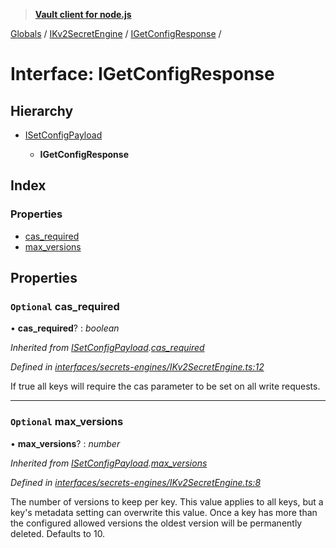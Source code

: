 > **[Vault client for node.js](../README.md)**

[Globals](../globals.md) / [IKv2SecretEngine](../modules/ikv2secretengine.md) / [IGetConfigResponse](ikv2secretengine.igetconfigresponse.md) /

# Interface: IGetConfigResponse

## Hierarchy

* [ISetConfigPayload](ikv2secretengine.isetconfigpayload.md)

  * **IGetConfigResponse**

## Index

### Properties

* [cas_required](ikv2secretengine.igetconfigresponse.md#optional-cas_required)
* [max_versions](ikv2secretengine.igetconfigresponse.md#optional-max_versions)

## Properties

### `Optional` cas_required

• **cas_required**? : *boolean*

*Inherited from [ISetConfigPayload](ikv2secretengine.isetconfigpayload.md).[cas_required](ikv2secretengine.isetconfigpayload.md#optional-cas_required)*

*Defined in [interfaces/secrets-engines/IKv2SecretEngine.ts:12](https://github.com/theogravity/vault-tacular/blob/07227c0/src/interfaces/secrets-engines/IKv2SecretEngine.ts#L12)*

If true all keys will require the cas parameter to be set on all write requests.

___

### `Optional` max_versions

• **max_versions**? : *number*

*Inherited from [ISetConfigPayload](ikv2secretengine.isetconfigpayload.md).[max_versions](ikv2secretengine.isetconfigpayload.md#optional-max_versions)*

*Defined in [interfaces/secrets-engines/IKv2SecretEngine.ts:8](https://github.com/theogravity/vault-tacular/blob/07227c0/src/interfaces/secrets-engines/IKv2SecretEngine.ts#L8)*

The number of versions to keep per key. This value applies to all keys, but a key's metadata
setting can overwrite this value. Once a key has more than the configured allowed versions
the oldest version will be permanently deleted. Defaults to 10.